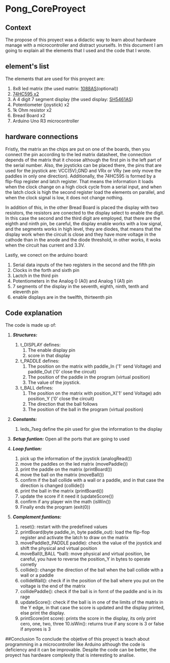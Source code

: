 # Pong_CoreProyect
## Context
The propose of this proyect was a didactic way to learn about hardware manage with a microcontroller and distract yourselfs. 
In this document I am going to explain all the elements that I used and the code that I wrote.

## element's list
The elements that are used for this proyect are:
  1. 8x8 led matrix (the used matrix: [1088AS](https://pdf1.alldatasheet.com/datasheet-pdf/view/1179268/ETC/1088AS.html)(optional))
  3. [74HC595 x2](https://pdf1.alldatasheet.com/datasheet-pdf/view/12198/ONSEMI/74HC595.html)
  4. A 4 digit 7 segment display (the used display: [SH5461AS](https://www.datasheet-pdf.info/attach/1/2118861884.pdf))
  5. Potentiometer (joystick) x2
  6. 1k Ohm resistor x2
  7. Bread Board x2
  8. Arduino Uno R3 microcontroller

## hardware connections
Fristly, the matrix an the chips are put on one of the boards, then you connect the pin according to the led matrix datasheet, the connection depends of the 
matrix that it choose although the first pin is the left part of the serial number. Also, the joysticks can be placed there, the pins that are used for the
joystick are: VCC(5V),GND and VRx or VRy (we only move the paddles in only one direction). Additionally, the 74HC595 is formed by a flip-flop register and 
latch register. That means the information it loads when the clock change on  a high clock cycle from a serial input, and when the latch clock is high the 
second register load the elements on parallel, and when the clock signal is low, it does not change nothing.

In addition of this, in the other Bread Board is placed the display with two resistors, the resistors are conected to the display select to enable the digit.
In this case the second and the third digit are employed, that there are the eighth and ninth pin, be careful, the display enable works with a low signal, and
the segments works in high level, they are diodes, that means that the display work when the circuit is close and they have more voltage in the cathode than
in the anode and the diode threshold, in other works, it woks when the circuit has current and 3.3V. 

Lastly, we conect on the arduino board:
  1. Serial data inputs of the two registers in the second and the fifth pin
  2. Clocks in the forth and sixth pin
  3. Lactch in the third pin
  4. Potentiometers in the Analog 0 (A0) and Analog 1 (A1) pin
  5. 7 segments of the display in the seventh, eighth, ninth, tenth and eleventh pin
  6. enable displays are in the twelfth, thirteenth pin

## Code explanation
The code is made up of:
  1. ***Structures:***

     1. t_DISPLAY defines:
        1. The enable display pin
        2. score in that display   
     3. t_PADDLE defines:
        1. The position on the matrix with paddle_In ('1' send Voltage) and paddle_Out ('0' close the circuit)
        2. The position of the paddle in the program (virtual position)
        3. The value of the joystick.
     4. t_BALL defines:
        1. The position on the matrix with position_X('1' send Voltage) adn position_Y ('0' close the circuit)
        2. The direction that the ball follows
        3. The position of the ball in the program (virtual position)
  3. ***Constants:***
     1. leds_7seg define the pin used for give the information to the display
     
  5. ***Setup funtion:***
     Open all the ports that are going to used 
     
  7. ***Loop funtion:***
     1. pick up the information of the joystick (analogRead())
     2. move the paddles on the led matrix (movePaddle())
     3. print the paddle on the matrix (printBoard())
     4. move the ball on the matrix (moveBall())
     5. confirm if the ball collide with a wall or a paddle, and in that case the direction is changed (collide())
     6. print the ball in the matrix  (printBoard())
     7. update the score if it need it (updateScore())
     8. confirm if any player win the math (isWin())
     9. Finally ends the program (exit(0))
    
  9. ***Complement funtions:***
     1. reset(): restart with the predefined values
     2. printBoard(byte paddle_in, byte paddle_out): load the flip-flop register and activate the latch to draw on the matrix
     3. movePaddle(t_PADDLE paddle): check the value of the joystick and shift the physical and virtual position
     4. moveBall(t_BALL *ball): move physical and virtual position, be careful, you have to reverse the position_Y in bytes to operate corretly
     5. collide(): change the direction of the ball when the ball collide with a wall or a paddle
     6. collideWall(): check if in the position of the ball where you put on the voltage is the end of the matrix
     7. collidePaddle(): check if the ball is in fornt of the paddle and is in its rage
     8. updateScore(): check if the ball is in one of the limits of the matrix in the Y edge, in that case the score is updated and the display printed, else
        print the display.
     9. printScore(int score): prints the score in the display, its only print cero, one, two, three
     10.isWin(): returns true if any score is 3 or false if anyones is 3

##Conclusion
To conclude the objetive of this proyect is teach about programming in a microcontroller like Arduino although the code is deficiency and it can be 
improvable. Despite the code can be better, the proyect has hardware complexity that is interesting to analise.

